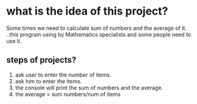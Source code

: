 # what is the idea of this project?
Some times we need to calculate sum of numbers and the average of it.
..this program using by Mathematics specialists and some people need to use it.
## steps of projects?
1. ask user to enter the number of items.
2. ask him to enter the items.
1. the console will print the sum of numbers and the average.
2. the average = sum numbers/num of items
